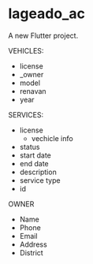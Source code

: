 # lageado_ac

A new Flutter project.


VEHICLES:
- license
- _owner
- model
- renavan
- year

SERVICES:
- license
  - vechicle info
- status
- start date
- end date
- description
- service type
- id

OWNER
- Name
- Phone
- Email
- Address
- District

